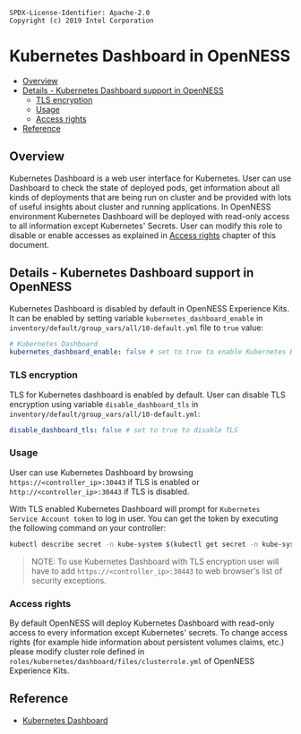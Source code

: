```text
SPDX-License-Identifier: Apache-2.0
Copyright (c) 2019 Intel Corporation
```
<!-- omit in toc -->
# Kubernetes Dashboard in OpenNESS
- [Overview](#overview)
- [Details - Kubernetes Dashboard support in OpenNESS](#details---kubernetes-dashboard-support-in-openness)
  - [TLS encryption](#tls-encryption)
  - [Usage](#usage)
  - [Access rights](#access-rights)
- [Reference](#reference)

## Overview

Kubernetes Dashboard is a web user interface for Kubernetes. User can use Dashboard to check the state of deployed pods, get information about all kinds of deployments that are being run on cluster and be provided with lots of useful insights about cluster and running applications. In OpenNESS environment Kubernetes Dashboard will be deployed with read-only access to all information except Kubernetes' Secrets. User can modify this role to disable or enable accesses as explained in [Access rights](#access-rights) chapter of this document.

## Details - Kubernetes Dashboard support in OpenNESS

Kubernetes Dashboard is disabled by default in OpenNESS Experience Kits. It can be enabled by setting variable `kubernetes_dashboard_enable` in `inventory/default/group_vars/all/10-default.yml` file to `true` value:

```yaml
# Kubernetes Dashboard
kubernetes_dashboard_enable: false # set to true to enable Kubernetes Dashboard
```

### TLS encryption

TLS for Kubernetes dashboard is enabled by default. User can disable TLS encryption using variable `disable_dashboard_tls` in `inventory/default/group_vars/all/10-default.yml`:

```yaml
disable_dashboard_tls: false # set to true to disable TLS
```

### Usage

User can use Kubernetes Dashboard by browsing `https://<controller_ip>:30443` if TLS is enabled or `http://<controller_ip>:30443` if TLS is disabled.

With TLS enabled Kubernetes Dashboard will prompt for `Kubernetes Service Account token` to log in user. You can get the token by executing the following command on your controller:

```bash
kubectl describe secret -n kube-system $(kubectl get secret -n kube-system | grep 'kubernetes-dashboard-token' | awk '{print $1}') | grep 'token:' | awk '{print $2}'
```

> NOTE: To use Kubernetes Dashboard with TLS encryption user will have to add `https://<controller_ip>:30443` to web browser's list of security exceptions.

### Access rights

By default OpenNESS will deploy Kubernetes Dashboard with read-only access to every information except Kubernetes' secrets. To change access rights (for example hide information about persistent volumes claims, etc.) please modify cluster role defined in `roles/kubernetes/dashboard/files/clusterrole.yml` of OpenNESS Experience Kits.

## Reference
- [Kubernetes Dashboard](https://kubernetes.io/docs/tasks/access-application-cluster/web-ui-dashboard/)
